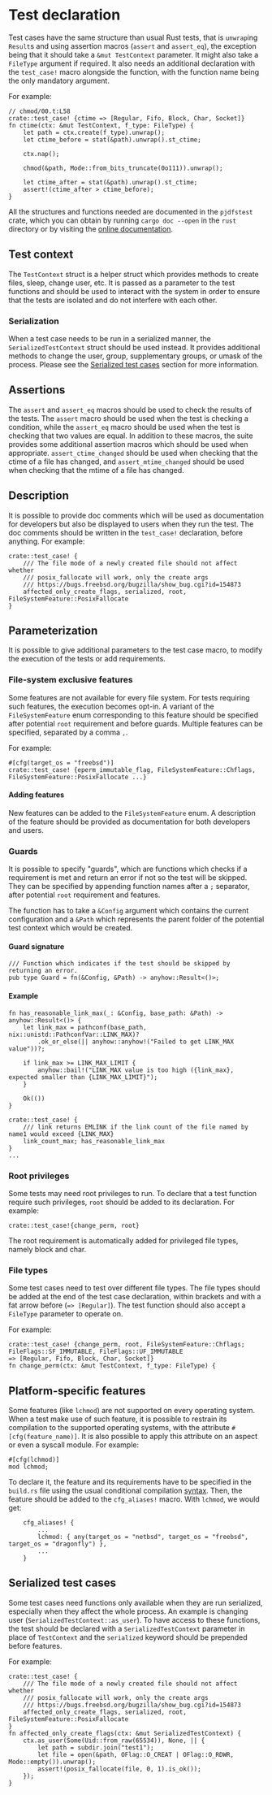 # Test declaration

Test cases have the same structure than usual Rust tests,
that is `unwrap`ing `Result`s and using assertion macros (`assert` and `assert_eq`),
the exception being that it should take a `&mut TestContext` parameter.
It might also take a `FileType` argument if required.
It also needs an additional declaration with the `test_case!` macro alongside the function,
with the function name being the only mandatory argument.

For example:

```rust,ignore
// chmod/00.t:L58
crate::test_case! {ctime => [Regular, Fifo, Block, Char, Socket]}
fn ctime(ctx: &mut TestContext, f_type: FileType) {
    let path = ctx.create(f_type).unwrap();
    let ctime_before = stat(&path).unwrap().st_ctime;

    ctx.nap();

    chmod(&path, Mode::from_bits_truncate(0o111)).unwrap();

    let ctime_after = stat(&path).unwrap().st_ctime;
    assert!(ctime_after > ctime_before);
}
```

All the structures and functions needed are documented in the `pjdfstest` crate,
which you can obtain by running `cargo doc --open` in the `rust` directory
or by visiting the [online documentation](/doc/pjdfstest).

## Test context

The `TestContext` struct is a helper struct which provides methods
to create files, sleep, change user, etc.
It is passed as a parameter to the test functions and should be used
to interact with the system in order to ensure that the tests are isolated
and do not interfere with each other.

### Serialization

When a test case needs to be run in a serialized manner, the `SerializedTestContext` struct should be used instead.
It provides additional methods to change the user, group, supplementary groups, or umask of the process.
Please see the [Serialized test cases](#serialized-test-cases) section for more information.

## Assertions

The `assert` and `assert_eq` macros should be used to check the results of the tests.
The `assert` macro should be used when the test is checking a condition,
while the `assert_eq` macro should be used when the test is checking that two values are equal.
In addition to these macros, the suite provides some additional assertion macros which
should be used when appropriate.
`assert_ctime_changed` should be used when checking that the ctime of a file has changed,
and `assert_mtime_changed` should be used when checking that the mtime of a file has changed.

## Description

It is possible to provide doc comments which will be used as documentation for developers
but also be displayed to users when they run the test.
The doc comments should be written in the `test_case!` declaration, before anything.
For example:

```rust,ignore
crate::test_case! {
    /// The file mode of a newly created file should not affect whether
    /// posix_fallocate will work, only the create args
    /// https://bugs.freebsd.org/bugzilla/show_bug.cgi?id=154873
    affected_only_create_flags, serialized, root, FileSystemFeature::PosixFallocate
}
```

## Parameterization

It is possible to give additional parameters to the test case macro,
to modify the execution of the tests or add requirements.

### File-system exclusive features

Some features are not available for every file system.
For tests requiring such features, the execution becomes opt-in.
A variant of the `FileSystemFeature` enum corresponding to this feature
should be specified after potential `root` requirement and before guards.
Multiple features can be specified, separated by a comma `,`.

For example:

```rust,ignore
#[cfg(target_os = "freebsd")]
crate::test_case! {eperm_immutable_flag, FileSystemFeature::Chflags, FileSystemFeature::PosixFallocate ...}
```

#### Adding features

New features can be added to the `FileSystemFeature` enum.
A description of the feature should be provided as documentation
for both developers and users.

### Guards

It is possible to specify "guards", which are functions which checks if a requirement
is met and return an error if not so the test will be skipped.
They can be specified by appending function names after a `;` separator,
after potential `root` requirement and features.

The function has to take a `&Config` argument
which contains the current configuration
and a `&Path` which represents the parent folder
of the potential test context which would be created.

#### Guard signature

```rust,ignore
/// Function which indicates if the test should be skipped by returning an error.
pub type Guard = fn(&Config, &Path) -> anyhow::Result<()>;
```

#### Example

```rust,ignore
fn has_reasonable_link_max(_: &Config, base_path: &Path) -> anyhow::Result<()> {
    let link_max = pathconf(base_path, nix::unistd::PathconfVar::LINK_MAX)?
        .ok_or_else(|| anyhow::anyhow!("Failed to get LINK_MAX value"))?;

    if link_max >= LINK_MAX_LIMIT {
        anyhow::bail!("LINK_MAX value is too high ({link_max}, expected smaller than {LINK_MAX_LIMIT}");
    }

    Ok(())
}

crate::test_case! {
    /// link returns EMLINK if the link count of the file named by name1 would exceed {LINK_MAX}
    link_count_max; has_reasonable_link_max
}
...
```

### Root privileges

Some tests may need root privileges to run.
To declare that a test function require such privileges,
`root` should be added to its declaration.
For example:

```rust,ignore
crate::test_case!{change_perm, root}
```

The root requirement is automatically added for privileged file types,
namely block and char.

### File types

Some test cases need to test over different file types.
The file types should be added at the end of the test case declaration,
within brackets and with a fat arrow before (`=> [Regular]`).
The test function should also accept a `FileType` parameter to operate on.

For example:

```rust,ignore
crate::test_case! {change_perm, root, FileSystemFeature::Chflags; FileFlags::SF_IMMUTABLE, FileFlags::UF_IMMUTABLE
=> [Regular, Fifo, Block, Char, Socket]}
fn change_perm(ctx: &mut TestContext, f_type: FileType) {
```

## Platform-specific features

Some features (like `lchmod`) are not supported on every operating system.
When a test make use of such feature, it is possible to restrain its compilation
to the supported operating systems, with the attribute `#[cfg(feature_name)]`.
It is also possible to apply this attribute on an aspect or even a syscall module.
For example:

```rust,ignore
#[cfg(lchmod)]
mod lchmod;
```

To declare it, the feature and its requirements have to be specified in the `build.rs` file
using the usual conditional compilation
[syntax](https://doc.rust-lang.org/reference/conditional-compilation.html).
Then, the feature should be added to the `cfg_aliases!` macro.
With `lchmod`, we would get:

```rust,ignore
    cfg_aliases! {
        ...
        lchmod: { any(target_os = "netbsd", target_os = "freebsd", target_os = "dragonfly") },
        ...
    }
```

## Serialized test cases

Some test cases need functions only available when they are run serialized,
especially when they affect the whole process.
An example is changing user (`SerializedTestContext::as_user`).
To have access to these functions, the test should be declared with a `SerializedTestContext`
parameter in place of `TestContext` and the `serialized` keyword should be prepended before features.

For example:

```rust,ignore
crate::test_case! {
    /// The file mode of a newly created file should not affect whether
    /// posix_fallocate will work, only the create args
    /// https://bugs.freebsd.org/bugzilla/show_bug.cgi?id=154873
    affected_only_create_flags, serialized, root, FileSystemFeature::PosixFallocate
}
fn affected_only_create_flags(ctx: &mut SerializedTestContext) {
    ctx.as_user(Some(Uid::from_raw(65534)), None, || {
        let path = subdir.join("test1");
        let file = open(&path, OFlag::O_CREAT | OFlag::O_RDWR, Mode::empty()).unwrap();
        assert!(posix_fallocate(file, 0, 1).is_ok());
    });
}
```
